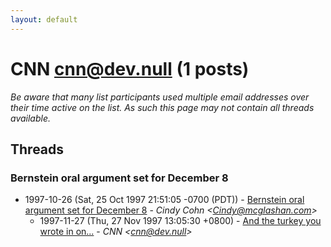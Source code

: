 ```yaml
---
layout: default
---
```


# CNN <cnn@dev.null> (1 posts)

_Be aware that many list participants used multiple email addresses over their time active on the list. As such this page may not contain all threads available._

## Threads

### Bernstein oral argument set for December 8
+ 1997-10-26 (Sat, 25 Oct 1997 21:51:05 -0700 (PDT)) - [Bernstein oral argument set for December 8](/archive/1997/10/fd639df737dba33643d51870ae3ec4eb513b6cb339f3e621ff4888734ce42119) - _Cindy Cohn \<Cindy@mcglashan.com\>_
  + 1997-11-27 (Thu, 27 Nov 1997 13:05:30 +0800) - [And the turkey you wrote in on...](/archive/1997/11/4e66e8bece9a889860fcbac329d4d3f3512f3d3988b0a058e2d9b8252b895656) - _CNN \<cnn@dev.null\>_

